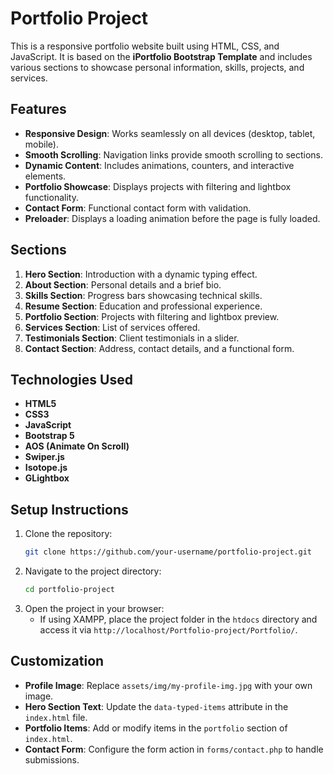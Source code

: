 # Portfolio Project

This is a responsive portfolio website built using HTML, CSS, and JavaScript. It is based on the **iPortfolio Bootstrap Template** and includes various sections to showcase personal information, skills, projects, and services.

## Features

- **Responsive Design**: Works seamlessly on all devices (desktop, tablet, mobile).
- **Smooth Scrolling**: Navigation links provide smooth scrolling to sections.
- **Dynamic Content**: Includes animations, counters, and interactive elements.
- **Portfolio Showcase**: Displays projects with filtering and lightbox functionality.
- **Contact Form**: Functional contact form with validation.
- **Preloader**: Displays a loading animation before the page is fully loaded.

## Sections

1. **Hero Section**: Introduction with a dynamic typing effect.
2. **About Section**: Personal details and a brief bio.
3. **Skills Section**: Progress bars showcasing technical skills.
4. **Resume Section**: Education and professional experience.
5. **Portfolio Section**: Projects with filtering and lightbox preview.
6. **Services Section**: List of services offered.
7. **Testimonials Section**: Client testimonials in a slider.
8. **Contact Section**: Address, contact details, and a functional form.

## Technologies Used

- **HTML5**
- **CSS3**
- **JavaScript**
- **Bootstrap 5**
- **AOS (Animate On Scroll)**
- **Swiper.js**
- **Isotope.js**
- **GLightbox**

## Setup Instructions

1. Clone the repository:
   ```bash
   git clone https://github.com/your-username/portfolio-project.git
   ```
2. Navigate to the project directory:
   ```bash
   cd portfolio-project
   ```
3. Open the project in your browser:
   - If using XAMPP, place the project folder in the `htdocs` directory and access it via `http://localhost/Portfolio-project/Portfolio/`.

## Customization

- **Profile Image**: Replace `assets/img/my-profile-img.jpg` with your own image.
- **Hero Section Text**: Update the `data-typed-items` attribute in the `index.html` file.
- **Portfolio Items**: Add or modify items in the `portfolio` section of `index.html`.
- **Contact Form**: Configure the form action in `forms/contact.php` to handle submissions.
